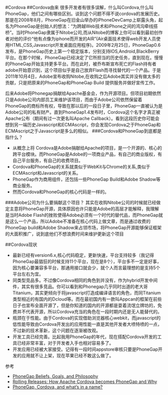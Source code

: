 #Cordova
##Cordova由来
很多开发者有很多误解，什么叫Cordova,什么叫PhoneGap，他们之间有哪些区别。谈到这个问题不得不说cordova的发展历史。那是在2008年8月，PhoneGap在旧金山举办的iPhoneDevCamp上崭露头角，起名为PhoneGap是创始人的想法：“为跨越Web技术和iPhone之间的鸿沟牵线搭桥”。当时PhoneGap隶属于Nitobe公司,而从Nitobe的博客上你可以看到最初创作者对他的评价“他有点像为iphone而开发的AIR”(Air桌面技术使得web开发人员使用HTML,CSS,Javascript开发桌面应用程序)。2009年2月25日，PhoneGap0.6发布，是PhoneGap历史上第一个稳定版本，分别支持IOS,Android,BlackBerry平台。在那个时候，PhoneGap已经决定了它所担当的历史任务，直到现在。慢慢的PhoneGap开始支持更多平台。而在此时，被乔布斯宣布死亡的Flash持有者adobe开始意识到，这个项目似乎是自己放弃Flash而寻找替代的一个产品。于是2011年10月4日，Adobe宣布收购Nitobe,在收购之后Adobe其实并没有做太多的贡献，只是把原来的PhoneGap和PhoneGap Build 提供服务并做好宣传工作。

后来Adobe将Phonegap捐献给Apache基金会，作为开源项目。但项目初期依然只是Adobe公司内部员工来维护该项目，而由于Adobe公司依然保留着PhoneGap的商标所有权，导致在那以后的一段日子里，PhoneGap一直被认为是Adobe公司的私有财产。直到PhoneGap1.4发布时，Cordova这个名字才真正被Apache公布（期间有过一次更名叫Apache Callback）。看到这段历史你可能会想到另一端历史Javascript和ECMAscript，你会发现Cordova之于PhoneGap和ECMAscript之于Javascript是多么的相似。
###Cordova和PhoneGap到底都是指什么？
* 从概念上将 Cordova是Adobe捐献给Apache的项目，是一个开源的、核心的跨平台模块。而PhoneGap是Adobe的一项商业产品，有自己的商业版权，有自己平台服务，有自己的收费项目。
* Cordova和PhoneGap的关系就类似于WebKit与Chrome的关系,类似于ECMAscript和Javascript的关系。
* PhoneGap作为商用组件，还包括一些PhoneGap Build和Adobe Shadow等商业服务。
* 然而Cordova和PhoneGap的核心代码是一样的。

###Adobe公司为什么要捐献这个项目？
其实在收购Nitobe公司的时候就已经做定主意将PhoneGap开源，具体原因也许只能是Adobe的高层才能解释，我理解是当时Adobe Flash的挫败使得Adobe必须有一个时代的替代品，而PhoneGap就是这么一个产品，所以Adobe不准备在核心代码上做文章，而是通过收费的PhoneGap build和Adobe Shadow来占领市场，将PhoneGap开源能够保证框架的大面积推广，说到底他们不想浪费时间来维护更新这个项目

##Cordova现状
* 最新已经有version6.x,核心代码稳定，更新快速，平台支持较多（我记得PhoneGap最猖狂的时候支持11个平台，现在是8个），平台多不一定是好事，因为核心要兼容多平台，那通用接口就会少，就个人而言最理想的是支持5个平台左右为宜。
* 同类型竞品多。不过像Cordova相同的角色到并没有，作为hybrid开发中间件，其实有很多竞品。你可以看到和Phonegap几乎同时出道的老大哥Titanium，其实更倾向于将javascript打造成编译语言的角色，而同Titanium类型相近的有国内的Dcloud等。而在最初国内有一款叫Appcan的框架在前些日子也宣布全面开源了，但是你知道的国内的开源都是耍着流氓立牌坊的，免费并不代表开源，所以Cordova充当的角色在一段时期内还是无人能替代的。
* 瓶颈在于性能。由于Cordova的实现借助浏览器核心webkit，而javascript的低性能导致由Cordova开发出的应用性能一直是其他开发者大喷特喷的一点，不过新的技术革新，这个问题在逐渐被改观。
* 开发工具已经完善。比起我用PhoneGap的年代，现在搭配Cordova开发的工具已经非常丰富，对于开发者入手也相对容易多了。
* 开发应用已经被大家接受。记得有一段时间appstore审核只要是PhoneGap开发的应用就不让上架，现在苹果已经不敢这么做了。

参考
* [PhoneGap Beliefs, Goals, and Philosophy](http://phonegap.com/2012/05/09/phonegap-beliefs-goals-and-philosophy/)
* [Rolling Releases: How Apache Cordova becomes PhoneGap and Why](http://phonegap.com/2012/04/12/rolling-releases-how-apache-cordova-becomes-phonegap-and-why/)
* [PhoneGap, Cordova, and what’s in a name?](http://phonegap.com/2012/03/19/phonegap-cordova-and-what%E2%80%99s-in-a-name/)

